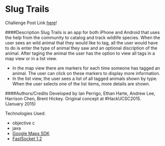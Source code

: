 Slug Trails
======

Challenge Post Link [here](http://challengepost.com/software/SlugTrails)!

####Description
Slug Trails is an app for both iPhone and Android that uses the help from the community to
catalog and track wildlife species. When the user sees an wild animal that they would like 
to tag, all the user would have to do is enter the type of animal they saw and an optional 
discription of the animal. After taging the animal the user has the option to view all tags 
in a map view or in a list view. 
 * In the map view there are markers for each time someone has tagged an animal. The user
   can click on these markers to display more information.
 * In the list view, the user sees a list of all tagged animals shown by type. When the user
   selects one of the list items, more details are shown.

####Authors/Credits
Developed by Ian Perrigo, Ethan Harte, Andrew Lee, Harrison Chen, Brent Hickey.
Original concept at \#HackUCSC2015. (January 2015)

Technologies Used:
- objective c
- java
- [Google Maps SDK](https://developers.google.com/maps/documentation/ios/)
- [FastSocket 1.2](https://github.com/dreese/FastSocket)
